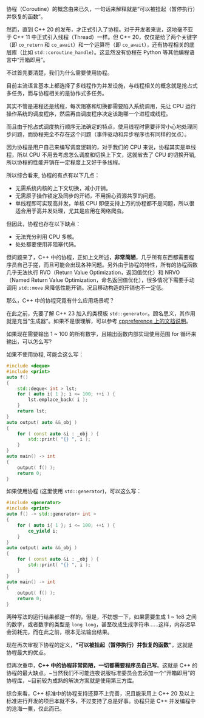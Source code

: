 协程（Coroutine）的概念由来已久，一句话来解释就是“可以被挂起（暂停执行）并恢复的函数”。

然而，直到 C++ 20 的发布，才正式引入了协程。对于开发者来说，这地毫不亚于 C++ 11 中正式引入线程（Thread）一样。但 C++ 20，仅仅是给了两个关键字（即 `co_return` 和 `co_await`）和一个运算符（即 `co_await`），还有协程相关的底层库（比如 `std::coroutine_handle`）。这显然没有协程在 Python 等其他编程语言中“开箱即用”。

不过首先要清楚，我们为什么需要使用协程。

目前主流语言基本上都选择了多线程作为并发设施，与线程相关的概念就是抢占式多任务，而与协程相关的是协作式多任务。

其实不管是进程还是线程，每次阻塞和切换都需要陷入系统调用，先让 CPU 运行操作系统的调度程序，然后再由调度程序决定该跑哪一个进程或线程。

而且由于抢占式调度执行顺序无法确定的特点，使用线程时需要非常小心地处理同步问题，而协程完全不存在这个问题（事件驱动和异步程序也有同样的优点）。

因为协程是用户自己来编写调度逻辑的，对于我们的 CPU 来说，协程其实是单线程，所以 CPU 不用去考虑怎么调度和切换上下文，这就省去了 CPU 的切换开销, 所以协程的性能开销在一定程度上又好于多线程。

所以综合看来, 协程的有点有以下几点：

- 无需系统内核的上下文切换，减小开销。
- 无需原子操作锁定及同步的开销，不用担心资源共享的问题。
- 单线程即可实现高并发，单核 CPU 即便支持上万的协程都不是问题，所以很适合用于高并发处理，尤其是应用在网络爬虫。

但因此，协程也存在以下缺点：

- 无法充分利用 CPU 多核。
- 处处都要使用非阻塞代码。

但问题来了，C++ 中的协程，正如上文所述，**非常简陋**，几乎所有东西都需要程序员自己手搓，而且可能会出现各种问题。另外由于协程的特性，所有的协程函数几乎无法执行 RVO（Return Value Optimization，返回值优化）和 NRVO（Named Return Value Optimization，命名返回值优化），很多情况下需要手动调用 `std::move` 来降低性能开销。况且移动构造的开销也不一定低。

那么，C++ 中的协程究竟有什么应用场景呢？

在此之前，先要了解 C++ 23 加入的类模板 `std::generator`。顾名思义，其作用就是充当“生成器”。如果不是很理解，可以参考 [cppreference 上的文档说明](https://zh.cppreference.com/w/cpp/coroutine/generator)。

如果现在需要输出 1 ~ 100 的所有数字，且输出函数内部实现使用范围 for 循环来输出，可以怎么写?

如果不使用协程, 可能会这么写：
```cpp
#include <deque>
#include <print>
auto f()
{
    std::deque< int > lst;
    for ( auto i{ 1 }; i <= 100; ++i ) {
        lst.emplace_back( i );
    }
    return lst;
}
auto output( auto &&_obj )
{
    for ( const auto &i : _obj ) {
        std::print( "{} ", i );
    }
}
auto main() -> int
{
    output( f() );
    return 0;
}
```

如果使用协程 (这里使用 `std::generator`)，可以这么写：

```cpp
#include <generator>
#include <print>
auto f() -> std::generator< int >
{
    for ( auto i{ 1 }; i <= 100; ++i ) {
        co_yield i;
    }
}
auto output( auto &&_obj )
{
    for ( const auto &i : _obj ) {
        std::print( "{} ", i );
    }
}
auto main() -> int
{
    output( f() );
    return 0;
}
```

两种写法的运行结果都是一样的。但是，不妨想一下，如果需要生成 1 ~ 1e8 之间的数字，或者数字的类型是 `long long`，甚至改成生成字符串……这样，内存迟早会消耗完，而在此之前，根本无法输出结果。

现在再次审视下协程的定义，**"可以被挂起（暂停执行）并恢复的函数"**，这就是协程最大的优点。

但再次重申，**C++ 中的协程非常简陋，一切都需要程序员自己写**。这就是 C++ 的协程的最大缺点。~当然我们不可能连夜说服标准委员会去添加一个“开箱即用”的协程库，~目前较为成熟的解决方案就是使用第三方库。

综合来看，C++ 标准中的协程支持还算不上完善，况且能采用上 C++ 20 及以上标准进行开发的项目本就不多，不过支持了总是好事。协程只是 C++ 并发编程中的沧海一粟，仅此而已。